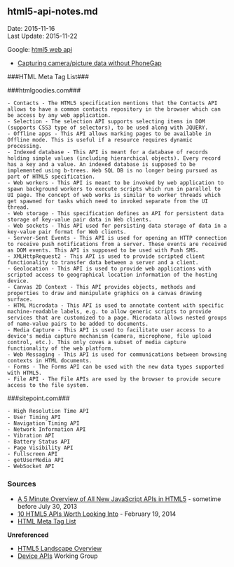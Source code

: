 ## html5-api-notes.md ##
Date: 2015-11-16<br>
Last Update: 2015-11-22


Google: [html5 web api](https://www.google.com/search?q=html5+web+api)


- [Capturing camera/picture data without PhoneGap](http://www.raymondcamden.com/2013/05/20/capturing-camerapicture-data-without-phonegap)

###HTML <meta/> Meta Tag List###


###htmlgoodies.com###

    - Contacts - The HTML5 specification mentions that the Contacts API allows to have a common contacts repository in the browser which can be access by any web application.
    - Selection - The selection API supports selecting items in DOM (supports CSS3 type of selectors), to be used along with JQUERY.
    - Offline apps - This API allows marking pages to be available in Offline mode. This is useful if a resource requires dynamic processing.
    - Indexed database - This API is meant for a database of records holding simple values (including hierarchical objects). Every record has a key and a value. An indexed database is supposed to be implemented using b-trees. Web SQL DB is no longer being pursued as part of HTML5 specification.
    - Web workers - This API is meant to be invoked by web application to spawn background workers to execute scripts which run in parallel to UI page. The concept of web works is similar to worker threads which get spawned for tasks which need to invoked separate from the UI thread.
    - Web storage - This specification defines an API for persistent data storage of key-value pair data in Web clients.
    - Web sockets - This API used for persisting data storage of data in a key-value pair format for Web clients.
    - Server-Sent Events - This API is used for opening an HTTP connection to receive push notifications from a server. These events are received as DOM events. This API is supposed to be used with Push SMS.
    - XMLHttpRequest2 - This API is used to provide scripted client functionality to transfer data between a server and a client.
    - Geolocation - This API is used to provide web applications with scripted access to geographical location information of the hosting device.
    - Canvas 2D Context - This API provides objects, methods and properties to draw and manipulate graphics on a canvas drawing surface.
    - HTML Microdata - This API is used to annotate content with specific machine-readable labels, e.g. to allow generic scripts to provide services that are customized to a page. Microdata allows nested groups of name-value pairs to be added to documents.
    - Media Capture - This API is used to facilitate user access to a device's media capture mechanism (camera, microphone, file upload control, etc.). This only coves a subset of media capture functionality of the web platform.
    - Web Messaging - This API is used for communications between browsing contexts in HTML documents.
    - Forms - The Forms API can be used with the new data types supported with HTML5.
    - File API - The File APIs are used by the browser to provide secure access to the file system.

###sitepoint.com###

    - High Resolution Time API
    - User Timing API
    - Navigation Timing API
    - Network Information API
    - Vibration API
    - Battery Status API
    - Page Visibility API
    - Fullscreen API
    - getUserMedia API
    - WebSocket API


### Sources ###

- [A 5 Minute Overview of All New JavaScript APIs in HTML5](http://www.htmlgoodies.com/html5/javascript/a-5-minute-overview-of-all-new-javascript-apis-in-html5.html#fbid=UZJyfkvftFq) - sometime before July 30, 2013
- [10 HTML5 APIs Worth Looking Into](http://www.sitepoint.com/10-html5-apis-worth-looking/) - February 19, 2014
- [HTML <meta/> Meta Tag List](http://www.html-5.com/metatags/)

**Unreferenced**

- [HTML5 Landscape Overview](http://dret.typepad.com/dretblog/html5-api-overview.html)
- [Device APIs](http://www.w3.org/2009/dap/) Working Group

